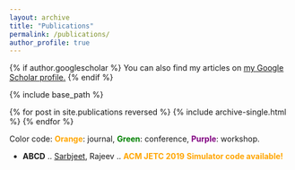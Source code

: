 ```yaml
---
layout: archive
title: "Publications"
permalink: /publications/
author_profile: true
---
```


{% if author.googlescholar %}
  You can also find my articles on <u><a href="https://scholar.google.co.in/citations?user=yymAYRoAAAAJ&hl=en">my Google Scholar profile</a>.</u>
{% endif %}

{% include base_path %}

{% for post in site.publications reversed %}
  {% include archive-single.html %}
{% endfor %}

Color code: <span style="color:orange">**Orange**</span>: journal, <span style="color:green">**Green**</span>: conference, <span style="color:purple">**Purple**</span>: workshop.
- **ABCD** ..
<span style="text-decoration:underline">Sarbjeet</span>, Rajeev ..
<span style="color:orange">**ACM JETC 2019**</span>
<span style="color:orange">**Simulator code available!**</span>